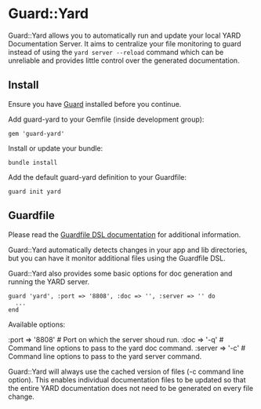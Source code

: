 # Guard::Yard

Guard::Yard allows you to automatically run and update your local YARD Documentation Server. It aims to centralize your file monitoring to guard instead of using the `yard server --reload` command which can be unreliable and provides little control over the generated documentation.

## Install

Ensure you have [Guard](https://github.com/guard/guard) installed before you continue.

Add guard-yard to your Gemfile (inside development group):

    gem 'guard-yard'

Install or update your bundle:

    bundle install

Add the default guard-yard definition to your Guardfile:

    guard init yard

## Guardfile

Please read the [Guardfile DSL documentation](https://github.com/guard/guard#readme) for additional information.

Guard::Yard automatically detects changes in your app and lib directories, but you can have it monitor additional files using the Guardfile DSL.

Guard::Yard also provides some basic options for doc generation and running the YARD server.

    guard 'yard', :port => '8808', :doc => '', :server => '' do
      ...
    end

Available options:

  :port => '8808' # Port on which the server shoud run.
  :doc => '-q'    # Command line options to pass to the yard doc command.
  :server => '-c' # Command line options to pass to the yard server command.

Guard::Yard will always use the cached version of files (-c command line option). This enables individual documentation files to be updated so that the entire YARD documentation does not need to be generated on every file change.
